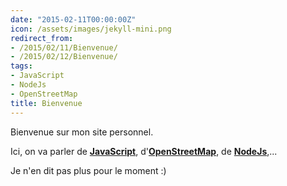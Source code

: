 ```yaml
---
date: "2015-02-11T00:00:00Z"
icon: /assets/images/jekyll-mini.png
redirect_from:
- /2015/02/11/Bienvenue/
- /2015/02/12/Bienvenue/
tags:
- JavaScript
- NodeJs
- OpenStreetMap
title: Bienvenue
---
```


Bienvenue sur mon site personnel.

Ici, on va parler de [**JavaScript**](/tags.html#JavaScript-ref), d'[**OpenStreetMap**](/tags.html#OpenStreetMap-ref), de [**NodeJs**](/tags.html#NodeJs-ref),...

<!--more-->

Je n'en dit pas plus pour le moment :)
